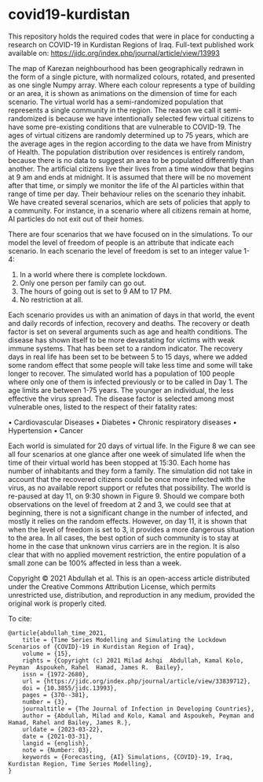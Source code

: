 # covid19-kurdistan
This repository holds the required codes that were in place for conducting a research on COVID-19 in Kurdistan Regions of Iraq.
Full-text published work available on: https://jidc.org/index.php/journal/article/view/13993


The map of Karezan neighbourhood has been geographically redrawn in the form of a single picture, with normalized colours, rotated, and presented as one single Numpy array. Where each colour represents a type of building or an area, it is shown as animations on the dimension of time for each scenario. The virtual world has a semi-randomized population that represents a single community in the region. The reason we call it semi-randomized is because we have intentionally selected few virtual citizens to have some pre-existing conditions that are vulnerable to COVID-19. The ages of virtual citizens are randomly determined up to 75 years, which are the average ages in the region according to the data we have from Ministry of Health. The population distribution over residences is entirely random, because there is no data to suggest an area to be populated differently than another. The artificial citizens live their lives from a time window that begins at 9 am and ends at midnight. It is assumed that there will be no movement after that time, or simply we monitor the life of the AI particles within that range of time per day. Their behaviour relies on the scenario they inhabit. We have created several scenarios, which are sets of policies that apply to a community. For instance, in a scenario where all citizens remain at home, AI particles do not exit out of their homes. 

There are four scenarios that we have focused on in the simulations. To our model the level of freedom of people is an attribute that indicate each scenario. In each scenario the level of freedom is set to an integer value 1-4:
  1.	In a world where there is complete lockdown.
  2.	Only one person per family can go out.
  3.	The hours of going out is set to 9 AM to 17 PM.
  4.	No restriction at all.
  
 Each scenario provides us with an animation of days in that world, the event and daily records of infection, recovery and deaths. The recovery or death factor is set on several arguments such as age and health conditions. The disease has shown itself to be more devastating for victims with weak immune systems. That has been set to a random indicator. The recovery days in real life has been set to be between 5 to 15 days,  where we added some random effect that some people will take less time and some will take longer to recover. 
The simulated world has a population of 100 people where only one of them is infected previously or to be called in Day 1. The age limits are between 1-75 years. The younger an individual, the less effective the virus spread. The disease factor is selected among most vulnerable ones, listed to the respect of their fatality rates:
 
 •	Cardiovascular Diseases
  •	Diabetes
  •	Chronic respiratory diseases
  •	Hypertension
  •	Cancer
  
Each world is simulated for 20 days of virtual life. In the Figure 8 we can see all four scenarios at one glance after one week of simulated life when the time of their virtual world has been stopped at 15:30. Each home has number of inhabitants and they form a family. The simulation did not take in account that the recovered citizens could be once more infected with the virus, as no available report support or refutes that possibility. The world is re-paused at day 11, on 9:30 shown in Figure 9. Should we compare both observations on the level of freedom at 2 and 3, we could see that at beginning, there is not a significant change in the number of infected, and mostly it relies on the random effects. However, on day 11, it is shown that when the level of freedom is set to 3, it provides a more dangerous situation to the area. In all cases, the best option of such community is to stay at home in the case that unknown virus carriers are in the region. It is also clear that with no applied movement restriction, the entire population of a small zone can be 100% affected in less than a week.

Copyright © 2021 Abdullah et al. This is an open-access article distributed under the Creative Commons Attribution License, which permits unrestricted use, distribution, and reproduction in any medium, provided the original work is properly cited.

To cite:
```
@article{abdullah_time_2021,
	title = {Time Series Modelling and Simulating the Lockdown Scenarios of {COVID}-19 in Kurdistan Region of Iraq},
	volume = {15},
	rights = {Copyright (c) 2021 Milad Ashqi  Abdullah, Kamal Kolo, Peyman  Aspoukeh, Rahel  Hamad, James R.  Bailey},
	issn = {1972-2680},
	url = {https://jidc.org/index.php/journal/article/view/33839712},
	doi = {10.3855/jidc.13993},
	pages = {370--381},
	number = {3},
	journaltitle = {The Journal of Infection in Developing Countries},
	author = {Abdullah, Milad and Kolo, Kamal and Aspoukeh, Peyman and Hamad, Rahel and Bailey, James R.},
	urldate = {2023-03-22},
	date = {2021-03-31},
	langid = {english},
	note = {Number: 03},
	keywords = {Forecasting, {AI} Simulations, {COVID}-19, Iraq, Kurdistan Region, Time Series Modelling},
}
```
